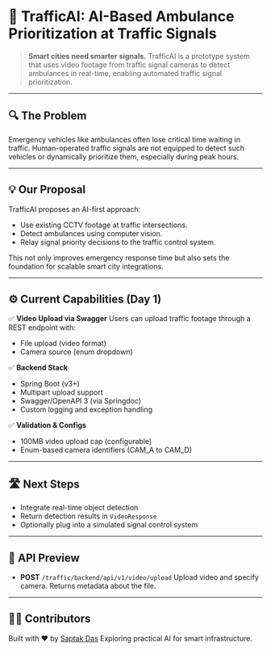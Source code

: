 # 🚦 TrafficAI: AI-Based Ambulance Prioritization at Traffic Signals

> **Smart cities need smarter signals.**
> TrafficAI is a prototype system that uses video footage from traffic signal cameras to detect ambulances in real-time, enabling automated traffic signal prioritization.

---

## 🔍 The Problem

Emergency vehicles like ambulances often lose critical time waiting in traffic. Human-operated traffic signals are not equipped to detect such vehicles or dynamically prioritize them, especially during peak hours.

---

## 💡 Our Proposal

TrafficAI proposes an AI-first approach:

* Use existing CCTV footage at traffic intersections.
* Detect ambulances using computer vision.
* Relay signal priority decisions to the traffic control system.

This not only improves emergency response time but also sets the foundation for scalable smart city integrations.

---

## ⚙️ Current Capabilities (Day 1)

✅ **Video Upload via Swagger**
Users can upload traffic footage through a REST endpoint with:

* File upload (video format)
* Camera source (enum dropdown)

✅ **Backend Stack**

* Spring Boot (v3+)
* Multipart upload support
* Swagger/OpenAPI 3 (via Springdoc)
* Custom logging and exception handling

✅ **Validation & Configs**

* 100MB video upload cap (configurable)
* Enum-based camera identifiers (CAM\_A to CAM\_D)

---

## 🛣️ Next Steps

* Integrate real-time object detection
* Return detection results in `VideoResponse`
* Optionally plug into a simulated signal control system

---

## 📂 API Preview

* **POST** `/traffic/backend/api/v1/video/upload`
  Upload video and specify camera. Returns metadata about the file.

---

## 👨‍💻 Contributors

Built with ❤️ by [Saptak Das](https://github.com/saptakds)
Exploring practical AI for smart infrastructure.